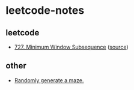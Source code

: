 # leetcode-notes
## leetcode
* [727. Minimum Window Subsequence](https://github.com/garypush/leetcode-notes/blob/master/727.py) ([source](https://leetcode.com/problems/minimum-window-subsequence/description))
## other
* [Randomly generate a maze.](https://github.com/garypush/leetcode-notes/blob/master/maze.py)
